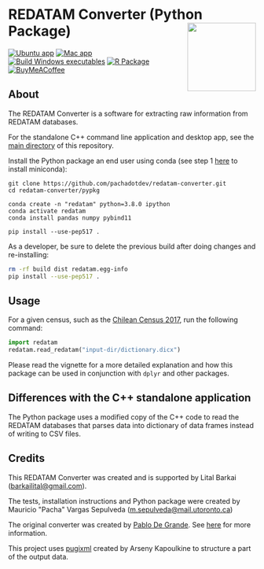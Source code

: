 # REDATAM Converter (Python Package) <img src="man/figures/logo.svg" align="right" height="139" alt="" />

[![Ubuntu app](https://github.com/pachadotdev/redatam-converter/actions/workflows/build-ubuntu.yml/badge.svg)](https://github.com/pachadotdev/redatam-converter/actions/workflows/build-ubuntu.yml)
[![Mac app](https://github.com/pachadotdev/redatam-converter/actions/workflows/build-mac.yml/badge.svg)](https://github.com/pachadotdev/redatam-converter/actions/workflows/build-mac.yml)
[![Build Windows executables](https://github.com/pachadotdev/redatam-converter/actions/workflows/build-windows.yml/badge.svg)](https://github.com/pachadotdev/redatam-converter/actions/workflows/build-windows.yml)
[![R Package](https://github.com/pachadotdev/redatam-converter/actions/workflows/build-rpkg.yml/badge.svg)](https://github.com/pachadotdev/redatam-converter/actions/workflows/build-rpkg.yml)
[![BuyMeACoffee](https://raw.githubusercontent.com/pachadotdev/buymeacoffee-badges/main/bmc-donate-white.svg)](https://buymeacoffee.com/pacha)

## About

The REDATAM Converter is a software for extracting raw information from REDATAM databases.

For the standalone C++ command line application and desktop app, see the [main directory](https://github.com/pachadotdev/redatam-converter/) of this repository.

Install the Python package an end user using conda (see step 1 [here](https://github.com/pachadotdev/my-python-journey/) to install miniconda):

```
git clone https://github.com/pachadotdev/redatam-converter.git
cd redatam-converter/pypkg

conda create -n "redatam" python=3.8.0 ipython
conda activate redatam
conda install pandas numpy pybind11

pip install --use-pep517 .
```

As a developer, be sure to delete the previous build after doing changes and re-installing:

```bash
rm -rf build dist redatam.egg-info
pip install --use-pep517 .
```

## Usage

For a given census, such as the [Chilean Census 2017](https://redatam.org/cdr/descargas/censos/poblacion/CP2017CHL.zip), run the following command:

```python
import redatam
redatam.read_redatam("input-dir/dictionary.dicx")
```

Please read the vignette for a more detailed explanation and how this package can be used in conjunction with `dplyr` and other packages.

## Differences with the C++ standalone application

The Python package uses a modified copy of the C++ code to read the REDATAM databases that parses data into dictionary of data frames instead of writing to CSV files.

## Credits

This REDATAM Converter was created and is supported by Lital Barkai (barkailital@gmail.com).

The tests, installation instructions and Python package were created by Mauricio "Pacha" Vargas Sepulveda (m.sepulveda@mail.utoronto.ca)

The original converter was created by [Pablo De Grande](https://github.com/discontinuos). See [here](https://www.scielo.org.mx/scielo.php?script=sci_arttext&pid=S0186-72102016000300811) for more information.

This project uses [pugixml](https://github.com/zeux/pugixml) created by Arseny Kapoulkine to structure a part of the output data.
